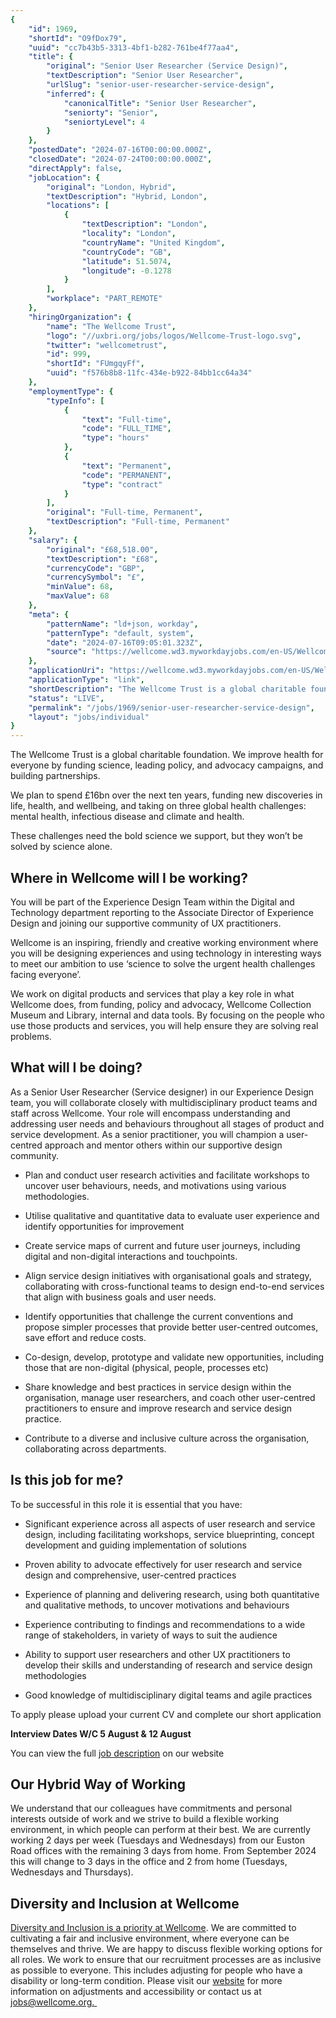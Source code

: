 ```yaml
---
{
	"id": 1969,
	"shortId": "O9fDox79",
	"uuid": "cc7b43b5-3313-4bf1-b282-761be4f77aa4",
	"title": {
		"original": "Senior User Researcher (Service Design)",
		"textDescription": "Senior User Researcher",
		"urlSlug": "senior-user-researcher-service-design",
		"inferred": {
			"canonicalTitle": "Senior User Researcher",
			"seniorty": "Senior",
			"seniortyLevel": 4
		}
	},
	"postedDate": "2024-07-16T00:00:00.000Z",
	"closedDate": "2024-07-24T00:00:00.000Z",
	"directApply": false,
	"jobLocation": {
		"original": "London, Hybrid",
		"textDescription": "Hybrid, London",
		"locations": [
			{
				"textDescription": "London",
				"locality": "London",
				"countryName": "United Kingdom",
				"countryCode": "GB",
				"latitude": 51.5074,
				"longitude": -0.1278
			}
		],
		"workplace": "PART_REMOTE"
	},
	"hiringOrganization": {
		"name": "The Wellcome Trust",
		"logo": "//uxbri.org/jobs/logos/Wellcome-Trust-logo.svg",
		"twitter": "wellcometrust",
		"id": 999,
		"shortId": "FUmgqyFf",
		"uuid": "f576b8b8-11fc-434e-b922-84bb1cc64a34"
	},
	"employmentType": {
		"typeInfo": [
			{
				"text": "Full-time",
				"code": "FULL_TIME",
				"type": "hours"
			},
			{
				"text": "Permanent",
				"code": "PERMANENT",
				"type": "contract"
			}
		],
		"original": "Full-time, Permanent",
		"textDescription": "Full-time, Permanent"
	},
	"salary": {
		"original": "£68,518.00",
		"textDescription": "£68",
		"currencyCode": "GBP",
		"currencySymbol": "£",
		"minValue": 68,
		"maxValue": 68
	},
	"meta": {
		"patternName": "ld+json, workday",
		"patternType": "default, system",
		"date": "2024-07-16T09:05:01.323Z",
		"source": "https://wellcome.wd3.myworkdayjobs.com/en-US/Wellcome/job/London/Senior-User-Researcher--Service-Design-_R-002136"
	},
	"applicationUri": "https://wellcome.wd3.myworkdayjobs.com/en-US/Wellcome/job/London/Senior-User-Researcher--Service-Design-_R-002136/apply",
	"applicationType": "link",
	"shortDescription": "The Wellcome Trust is a global charitable foundation. We improve health for everyone by funding science, leading policy, and advocacy campaigns, and building partnerships. We plan to spend 16bn over",
	"status": "LIVE",
	"permalink": "/jobs/1969/senior-user-researcher-service-design",
	"layout": "jobs/individual"
}
---
```

<p>The Wellcome Trust is a global charitable foundation. We improve health for everyone by funding science, leading policy, and advocacy campaigns, and building partnerships.&nbsp;</p><p>We plan to spend £16bn over the next ten years, funding new discoveries in life, health, and wellbeing, and taking on three global health challenges: mental health, infectious disease and climate and health.&nbsp;</p><p>These challenges need the bold science we support, but they won’t be solved by science alone.&nbsp;&nbsp;</p><h2>Where in Wellcome will I be working?&nbsp;</h2><p>You will be part of the Experience Design Team within the Digital and Technology department reporting to the Associate Director of Experience Design and joining our supportive community of UX practitioners.</p><p>Wellcome is an inspiring, friendly and creative working environment where you will be designing experiences and using technology in interesting ways to meet our ambition to use ‘science to solve the urgent health challenges facing everyone’.&nbsp;</p><p>We work on digital products and services that play a key role in what Wellcome does, from funding, policy and advocacy, Wellcome Collection Museum and Library, internal and data tools. By focusing on the people who use those products and services, you will help ensure they are solving real problems.&nbsp;</p><h2>What will I be doing?&nbsp;</h2><p>As a Senior User Researcher (Service designer) in our Experience Design team, you will collaborate closely with multidisciplinary product teams and staff across Wellcome. Your role will encompass understanding and addressing user needs and behaviours throughout all stages of product and service development. As a senior practitioner, you will champion a user-centred approach and mentor others within our supportive design community.</p><ul><li><p>Plan and conduct user research activities and facilitate workshops to uncover user behaviours, needs, and motivations using various methodologies.&nbsp;</p></li><li><p>Utilise qualitative and quantitative data to evaluate user experience and identify opportunities for improvement&nbsp;</p></li><li><p>Create service maps of current and future user journeys, including digital and non-digital interactions and touchpoints.&nbsp;</p></li><li><p>Align service design initiatives with organisational goals and strategy, collaborating with cross-functional teams to design end-to-end services that align with business goals and user needs.&nbsp;</p></li><li><p>Identify opportunities that challenge the current conventions and propose simpler processes that provide better user-centred outcomes, save effort and reduce costs.&nbsp;&nbsp;</p></li><li><p>Co-design, develop, prototype and validate new opportunities, including those that are non-digital (physical, people, processes etc)&nbsp;</p></li><li><p>Share knowledge and best practices in service design within the organisation, manage user researchers, and coach other user-centred practitioners to ensure and improve research and service design practice.&nbsp;</p></li><li><p>Contribute to a diverse and inclusive culture across the organisation, collaborating across departments.</p></li></ul><h2>Is this job for me?&nbsp;&nbsp;</h2><p>To be successful in this role it is essential that you have:</p><ul><li><p>Significant experience across all aspects of user research and service design, including facilitating workshops, service blueprinting, concept development and guiding implementation of solutions</p></li><li><p>Proven ability to advocate effectively for user research and service design and comprehensive, user-centred practices</p></li><li><p>Experience of planning and delivering research, using both quantitative and qualitative methods, to uncover motivations and behaviours</p></li><li><p>Experience contributing to findings and recommendations to a wide range of stakeholders, in variety of ways to suit the audience</p></li><li><p>Ability to support user researchers and other UX practitioners to develop their skills and understanding of research and service design methodologies</p></li><li><p>Good knowledge of multidisciplinary digital teams and agile practices</p></li></ul><p>To apply please upload your current CV and complete our short application</p><p><strong>Interview Dates W/C 5 August &amp; 12 August</strong></p><p>You can view the full <a target="_blank" rel="noopener noreferrer nofollow" href="http://wellcomecloud-my.sharepoint.com/:b:/g/personal/b_bharadva_wellcome_ac_uk/EbHM1_9tz_dLvC728D53pyABKq5jIxMvT3x2BnQ9WQykNw?e=MSJ07g">job description</a> on our website</p><h2>Our Hybrid Way of Working&nbsp;</h2><p>We understand that our colleagues have commitments and personal interests outside of work and we strive to build a flexible working environment, in which people can perform at their best. We are currently working 2 days per week (Tuesdays and Wednesdays) from our Euston Road offices with the remaining 3 days from home.&nbsp;From September 2024 this will change to 3 days in the office and 2 from home (Tuesdays, Wednesdays and Thursdays).</p><h2>Diversity and Inclusion at Wellcome</h2><p><a target="_blank" rel="noopener noreferrer nofollow" href="https://eur01.safelinks.protection.outlook.com/?url=https%3A%2F%2Fwellcome.ac.uk%2Fwhat-we-do%2Four-work%2Fdiversity-and-inclusion&amp;data=05%7C01%7CK.Campbell%40wellcome.org%7Ccbad2a1f5f95412fc85708db037673e5%7C3b7a675a1fc84983a100cc52b7647737%7C0%7C0%7C638107579515749555%7CUnknown%7CTWFpbGZsb3d8eyJWIjoiMC4wLjAwMDAiLCJQIjoiV2luMzIiLCJBTiI6Ik1haWwiLCJXVCI6Mn0%3D%7C3000%7C%7C%7C&amp;sdata=BaJ3HIwtz0eXRTlsGlyOIjQUZK%2BT81rEpZEH8UkRz2A%3D&amp;reserved=0">Diversity and Inclusion is a priority at Wellcome</a>. We are committed to cultivating a fair and&nbsp;inclusive&nbsp;environment, where everyone can be themselves and thrive. We are happy to discuss flexible working options for all roles. We work to ensure that our recruitment processes are as inclusive as possible to everyone. This includes&nbsp;adjusting&nbsp;for people who have a disability or long-term condition.&nbsp;Please visit our <a target="_blank" rel="noopener noreferrer nofollow" href="https://eur01.safelinks.protection.outlook.com/?url=https%3A%2F%2Fwellcome.org%2Fjobs%2Fadjustments-job-applicants&amp;data=05%7C01%7CK.Campbell%40wellcome.org%7Ccbad2a1f5f95412fc85708db037673e5%7C3b7a675a1fc84983a100cc52b7647737%7C0%7C0%7C638107579515749555%7CUnknown%7CTWFpbGZsb3d8eyJWIjoiMC4wLjAwMDAiLCJQIjoiV2luMzIiLCJBTiI6Ik1haWwiLCJXVCI6Mn0%3D%7C3000%7C%7C%7C&amp;sdata=HIwxeViCR7Ph6Wdr4jHnbHnyfAs%2FIwPx%2BgwIzVi3Y50%3D&amp;reserved=0">website</a>&nbsp;for more information on adjustments and accessibility or contact us at <a target="_blank" rel="noopener noreferrer nofollow" href="mailto:at&nbsp;jobs@wellcome.org.">jobs@wellcome.org.&nbsp;</a></p>
